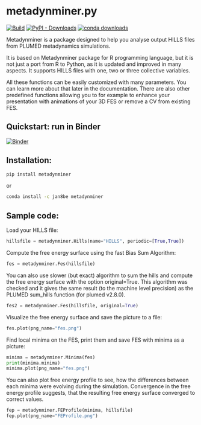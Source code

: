 # metadynminer.py



[![Build](https://github.com/Jan8be/metadynminer.py/actions/workflows/ci.yml/badge.svg)](https://github.com/Jan8be/metadynminer.py/actions/workflows/ci.yml)
[![PyPI - Downloads](https://img.shields.io/pypi/dm/metadynminer?label=PyPI%20downloads&color=green&link=https%3A%2F%2Fpypi.org%2Fproject%2Fmetadynminer%2F)](https://pypi.org/project/metadynminer/)
[![conda downloads](https://img.shields.io/conda/d/Jan8be/metadynminer?label=Conda%20total%20downloads&color=green&link=https%3A%2F%2Fanaconda.org%2FJan8be%2Fmetadynminer)](https://anaconda.org/Jan8be/metadynminer)


Metadynminer is a package designed to help you analyse output HILLS files from PLUMED metadynamics simulations. 

It is based on Metadynminer package for R programming language, but it is not just a port from R to Python, as it is updated and improved in many aspects. It supports HILLS files with one, two or three collective variables. 

All these functions can be easily customized with many parameters. You can learn more about that later in the documentation. There are also other predefined functions allowing you to for example to enhance your presentation with animations of your 3D FES or remove a CV from existing FES. 

## Quickstart: run in Binder

[![Binder](https://mybinder.org/badge_logo.svg)](https://mybinder.org/v2/gh/ljocha/metadynminer.py/binder)

## Installation:

```bash
pip install metadynminer
```
or
```bash
conda install -c jan8be metadynminer
```

## Sample code:

Load your HILLS file: 
```python
hillsfile = metadynminer.Hills(name="HILLS", periodic=[True,True])
```
Compute the free energy surface using the fast Bias Sum Algorithm:
```python
fes = metadynminer.Fes(hillsfile)
```

You can also use slower (but exact) algorithm to sum the hills and compute the free energy surface 
with the option original=True. This algorithm was checked and it gives the same result 
(to the machine level precision) as the PLUMED sum_hills function (for plumed v2.8.0).
```python
fes2 = metadynminer.Fes(hillsfile, original=True)
```

Visualize the free energy surface and save the picture to a file:
```python
fes.plot(png_name="fes.png")
```

Find local minima on the FES, print them and save FES with minima as a picture:
```python
minima = metadynminer.Minima(fes)
print(minima.minima)
minima.plot(png_name="fes.png")
```

You can also plot free energy profile to see, how the differences between each minima were evolving 
during the simulation. Convergence in the free energy profile suggests, that the resulting free energy surface converged to correct values.
```python
fep = metadynminer.FEProfile(minima, hillsfile)
fep.plot(png_name="FEProfile.png")
```

